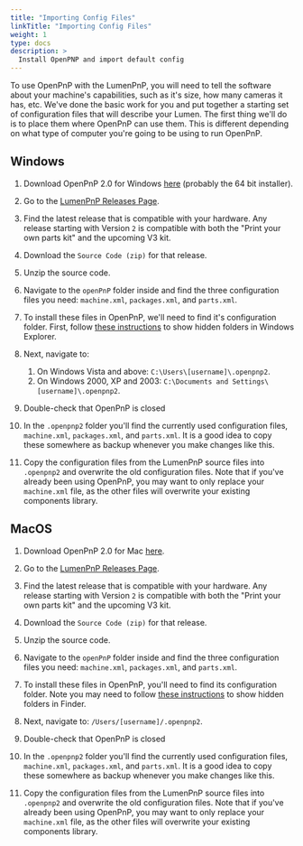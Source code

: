 ```yaml
---
title: "Importing Config Files"
linkTitle: "Importing Config Files"
weight: 1
type: docs
description: >
  Install OpenPNP and import default config
---
```


To use OpenPnP with the LumenPnP, you will need to tell the software about your machine's capabilities, such as it's size, how many cameras it has, etc. We've done the basic work for you and put together a starting set of configuration files that will describe your Lumen. The first thing we'll do is to place them where OpenPnP can use them. This is different depending on what type of computer you're going to be using to run OpenPnP.

## Windows

1. Download OpenPnP 2.0 for Windows [here](https://openpnp.org/downloads/) (probably the 64 bit installer).

2. Go to the [LumenPnP Releases Page](https://github.com/opulo-inc/lumenpnp/releases).

3. Find the latest release that is compatible with your hardware. Any release starting with Version `2` is compatible with both the "Print your own parts kit" and the upcoming V3 kit.

4. Download the `Source Code (zip)` for that release.

5. Unzip the source code.

6. Navigate to the `openPnP` folder inside and find the three configuration files you need: `machine.xml`, `packages.xml`, and `parts.xml`.

7. To install these files in OpenPnP, we'll need to find it's configuration folder. First, follow [these instructions](https://support.microsoft.com/en-us/windows/show-hidden-files-0320fe58-0117-fd59-6851-9b7f9840fdb2) to show hidden folders in Windows Explorer.

8. Next, navigate to:
   1. On Windows Vista and above: `C:\Users\[username]\.openpnp2`.
   2. On Windows 2000, XP and 2003: `C:\Documents and Settings\[username]\.openpnp2`.
  
9. Double-check that OpenPnP is closed

10. In the `.openpnp2` folder you'll find the currently used configuration files, `machine.xml`, `packages.xml`, and `parts.xml`. It is a good idea to copy these somewhere as backup whenever you make changes like this.

11. Copy the configuration files from the LumenPnP source files into `.openpnp2` and overwrite the old configuration files. Note that if you've already been using OpenPnP, you may want to only replace your `machine.xml` file, as the other files will overwrite your existing components library.

## MacOS

1. Download OpenPnP 2.0 for Mac [here](https://openpnp.org/downloads/).

2. Go to the [LumenPnP Releases Page](https://github.com/opulo-inc/lumenpnp/releases).

3. Find the latest release that is compatible with your hardware. Any release starting with Version `2` is compatible with both the "Print your own parts kit" and the upcoming V3 kit.

4. Download the `Source Code (zip)` for that release.

5. Unzip the source code.

6. Navigate to the `openPnP` folder inside and find the three configuration files you need: `machine.xml`, `packages.xml`, and `parts.xml`.

7. To install these files in OpenPnP, you'll need to find its configuration folder. Note you may need to follow [these instructions](https://www.macworld.com/article/671158/how-to-show-hidden-files-on-a-mac.html) to show hidden folders in Finder.

8. Next, navigate to: `/Users/[username]/.openpnp2`.
  
9. Double-check that OpenPnP is closed

10. In the `.openpnp2` folder you'll find the currently used configuration files, `machine.xml`, `packages.xml`, and `parts.xml`. It is a good idea to copy these somewhere as backup whenever you make changes like this.

11. Copy the configuration files from the LumenPnP source files into `.openpnp2` and overwrite the old configuration files. Note that if you've already been using OpenPnP, you may want to only replace your `machine.xml` file, as the other files will overwrite your existing components library.
